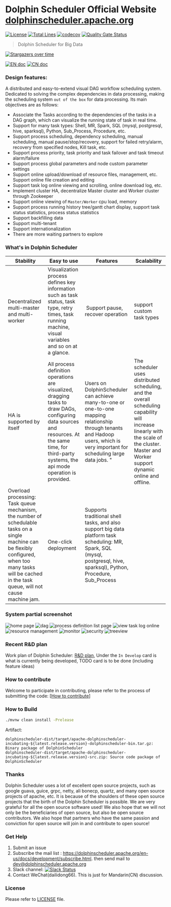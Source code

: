 Dolphin Scheduler Official Website
[dolphinscheduler.apache.org](https://dolphinscheduler.apache.org)
============
[![License](https://img.shields.io/badge/license-Apache%202-4EB1BA.svg)](https://www.apache.org/licenses/LICENSE-2.0.html)
[![Total Lines](https://tokei.rs/b1/github/apache/Incubator-DolphinScheduler?category=lines)](https://github.com/apache/Incubator-DolphinScheduler)
[![codecov](https://codecov.io/gh/apache/incubator-dolphinscheduler/branch/dev/graph/badge.svg)](https://codecov.io/gh/apache/incubator-dolphinscheduler/branch/dev)
[![Quality Gate Status](https://sonarcloud.io/api/project_badges/measure?project=apache-dolphinscheduler&metric=alert_status)](https://sonarcloud.io/dashboard?id=apache-dolphinscheduler)


> Dolphin Scheduler for Big Data

[![Stargazers over time](https://starchart.cc/apache/incubator-dolphinscheduler.svg)](https://starchart.cc/apache/incubator-dolphinscheduler)

[![EN doc](https://img.shields.io/badge/document-English-blue.svg)](README.md)
[![CN doc](https://img.shields.io/badge/文档-中文版-blue.svg)](README_zh_CN.md)


### Design features:

A distributed and easy-to-extend visual DAG workflow scheduling system. Dedicated to solving the complex dependencies in data processing, making the scheduling system `out of the box` for data processing.
Its main objectives are as follows:

 - Associate the Tasks according to the dependencies of the tasks in a DAG graph, which can visualize the running state of task in real time.
 - Support for many task types: Shell, MR, Spark, SQL (mysql, postgresql, hive, sparksql), Python, Sub_Process, Procedure, etc.
 - Support process scheduling, dependency scheduling, manual scheduling, manual pause/stop/recovery, support for failed retry/alarm, recovery from specified nodes, Kill task, etc.
 - Support process priority, task priority and task failover and task timeout alarm/failure
 - Support process global parameters and node custom parameter settings
 - Support online upload/download of resource files, management, etc. Support online file creation and editing
 - Support task log online viewing and scrolling, online download log, etc.
 - Implement cluster HA, decentralize Master cluster and Worker cluster through Zookeeper
 - Support online viewing of `Master/Worker` cpu load, memory
 - Support process running history tree/gantt chart display, support task status statistics, process status statistics
 - Support backfilling data
 - Support multi-tenant
 - Support internationalization
 - There are more waiting partners to explore


### What's in Dolphin Scheduler

 Stability | Easy to use | Features | Scalability |
 -- | -- | -- | --
Decentralized multi-master and multi-worker | Visualization process defines key information such as task status, task type, retry times, task running machine, visual variables and so on at a glance.  |  Support pause, recover operation | support custom task types
HA is supported by itself | All process definition operations are visualized, dragging tasks to draw DAGs, configuring data sources and resources. At the same time, for third-party systems, the api mode operation is provided. | Users on DolphinScheduler can achieve many-to-one or one-to-one mapping relationship through tenants and Hadoop users, which is very important for scheduling large data jobs. " | The scheduler uses distributed scheduling, and the overall scheduling capability will increase linearly with the scale of the cluster. Master and Worker support dynamic online and offline.
Overload processing: Task queue mechanism, the number of schedulable tasks on a single machine can be flexibly configured, when too many tasks will be cached in the task queue, will not cause machine jam. | One-click deployment | Supports traditional shell tasks, and also support big data platform task scheduling: MR, Spark, SQL (mysql, postgresql, hive, sparksql), Python, Procedure, Sub_Process |  |


### System partial screenshot

![home page](https://user-images.githubusercontent.com/15833811/75218288-bf286400-57d4-11ea-8263-d639c6511d5f.jpg)
![dag](https://user-images.githubusercontent.com/15833811/75236750-3374fe80-57f9-11ea-857d-62a66a5a559d.png)
![process definition list page](https://user-images.githubusercontent.com/15833811/75216886-6f479e00-57d0-11ea-92dd-66e7640a186f.png)
![view task log online](https://user-images.githubusercontent.com/15833811/75216924-9900c500-57d0-11ea-91dc-3522a76bdbbe.png)
![resource management](https://user-images.githubusercontent.com/15833811/75216984-be8dce80-57d0-11ea-840d-58546edc8788.png)
![monitor](https://user-images.githubusercontent.com/59273635/75625839-c698a480-5bfc-11ea-8bbe-895b561b337f.png)
![security](https://user-images.githubusercontent.com/15833811/75236441-bfd2f180-57f8-11ea-88bd-f24311e01b7e.png)
![treeview](https://user-images.githubusercontent.com/15833811/75217191-3fe56100-57d1-11ea-8856-f19180d9a879.png)


### Recent R&D plan
Work plan of Dolphin Scheduler: [R&D plan](https://github.com/apache/incubator-dolphinscheduler/projects/1), Under the `In Develop` card is what is currently being developed, TODO card is to be done (including feature ideas)

### How to contribute

Welcome to participate in contributing, please refer to the process of submitting the code:
[[How to contribute](https://dolphinscheduler.apache.org/en-us/docs/development/contribute.html)]

### How to Build

```bash
./mvnw clean install -Prelease
```

Artifact:

```
dolphinscheduler-dist/target/apache-dolphinscheduler-incubating-${latest.release.version}-dolphinscheduler-bin.tar.gz: Binary package of DolphinScheduler
dolphinscheduler-dist/target/apache-dolphinscheduler-incubating-${latest.release.version}-src.zip: Source code package of DolphinScheduler
```

### Thanks

Dolphin Scheduler uses a lot of excellent open source projects, such as google guava, guice, grpc, netty, ali bonecp, quartz, and many open source projects of apache, etc.
It is because of the shoulders of these open source projects that the birth of the Dolphin Scheduler is possible. We are very grateful for all the open source software used! We also hope that we will not only be the beneficiaries of open source, but also be open source contributors. We also hope that partners who have the same passion and conviction for open source will join in and contribute to open source!

### Get Help
1. Submit an issue
1. Subscribe the mail list : https://dolphinscheduler.apache.org/en-us/docs/development/subscribe.html.  then send mail to dev@dolphinscheduler.apache.org
1. Slack channel: [![Slack Status](https://img.shields.io/badge/slack-join_chat-white.svg?logo=slack&style=social)](https://join.slack.com/share/zt-do3gvfhj-UUhrAX2GxkVX_~JJt1jpKA)
1. Contact WeChat(dailidong66). This is just for Mandarin(CN) discussion.

### License
Please refer to [LICENSE](https://github.com/apache/incubator-dolphinscheduler/blob/dev/LICENSE) file.

